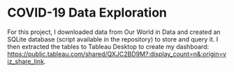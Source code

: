 # COVID-19 Data Exploration

For this project, I downloaded data from Our World in Data and created an SQLite database (script available in the repository) to store and query it. I then extracted the tables to Tableau Desktop to create my dashboard: https://public.tableau.com/shared/QXJC2BD9M?:display_count=n&:origin=viz_share_link.



